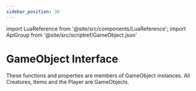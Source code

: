 ```yaml
---
sidebar_position: 30
---
```


import LuaReference from '@site/src/components/LuaReference';
import ApiGroup from '@site/src/scriptref/GameObject.json'

# GameObject Interface

These functions and properties are members of GameObject instances. All Creatures, Items and the Player are GameObjects. 

<LuaReference group={ApiGroup} />
